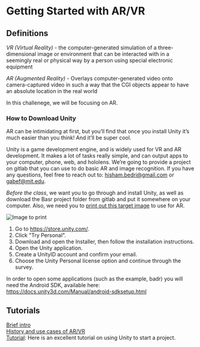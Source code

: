 # Getting Started with AR/VR

## Definitions

*VR (Virtual Reality)* - the computer-generated simulation of a three-dimensional image or environment that can be interacted with in a seemingly real or physical way by a person using special electronic equipment

*AR (Augmented Reality)* - Overlays computer-generated video onto camera-captured video in such a way that the CGI objects appear to have an absolute location in the real world

In this challenege, we will be focusing on AR. 

### How to Download Unity

AR can be intimidating at first, but you’ll find that once you install Unity it’s much easier than you think! And it’ll be super cool. 

Unity is a game development engine, and is widely used for VR and AR development. It makes a lot of tasks really simple, and can output apps to your computer, phone, web, and hololens. We’re going to provide a project on gitlab that you can use to do basic AR and image recognition. If you have any questions, feel free to reach out to: hisham.bedri@gmail.com or gabef@mit.edu.

_Before the class_, we want you to go through and install Unity, as well as download the Basr project folder from gitlab and put it somewhere on your computer. Also, we need you to [print out this target image](https://gitlab.refugeelearning.site/rla/course-central/blob/master/challenge3/Print%20this%20image%20for%20Wednesday.jpg) to use for AR. 

![Image to print](https://gitlab.refugeelearning.site/rla/course-central/blob/master/challenge3/Print%20this%20image%20for%20Wednesday.jpg)

1. Go to https://store.unity.com/.
2. Click "Try Personal".
3. Download and open the Installer, then follow the installation instructions.
4. Open the Unity application.
5. Create a UnityID account and confirm your email.
6. Choose the Unity Personal license option and continue through the survey.

In order to open some applications (such as the example, badr) you will need the Android SDK, available here: https://docs.unity3d.com/Manual/android-sdksetup.html

## Tutorials 

[Brief intro](https://www.youtube.com/watch?v=emHIel2d5FM)<br>
[History and use cases of AR/VR](https://www.youtube.com/watch?v=f9MwaH6oGEY)<br>
[Tutorial](https://www.youtube.com/watch?v=Ep0rlBQRcVc&index=1&list=PL1t0_FY1eCs-dzqr1sx6_2deqmTACmavm): Here is an excellent tutorial on using Unity to start a project.<br> 

